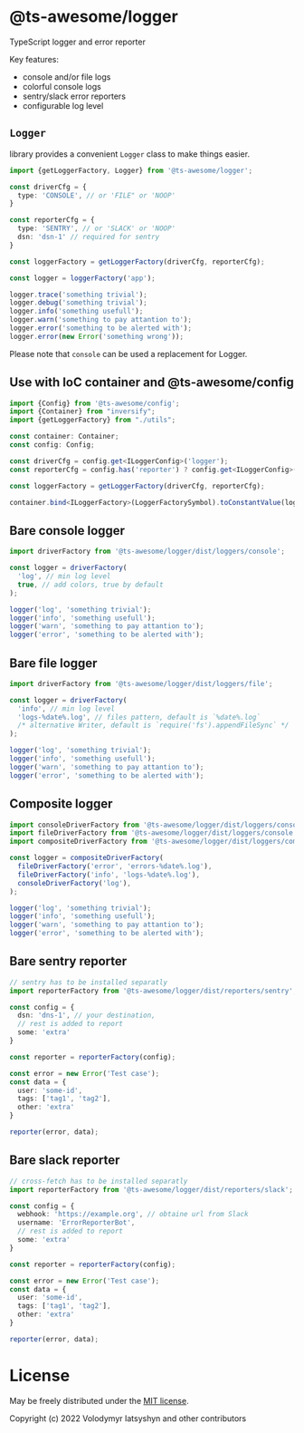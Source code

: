 # @ts-awesome/logger

TypeScript logger and error reporter

Key features:

* console and/or file logs
* colorful console logs
* sentry/slack error reporters
* configurable log level

## `Logger`

library provides a convenient `Logger` class to make things easier.

```ts
import {getLoggerFactory, Logger} from '@ts-awesome/logger';

const driverCfg = {
  type: 'CONSOLE', // or 'FILE" or 'NOOP'
}

const reporterCfg = {
  type: 'SENTRY', // or 'SLACK' or 'NOOP'
  dsn: 'dsn-1' // required for sentry
}

const loggerFactory = getLoggerFactory(driverCfg, reporterCfg);

const logger = loggerFactory('app');

logger.trace('something trivial');
logger.debug('something trivial');
logger.info('something usefull');
logger.warn('something to pay attantion to');
logger.error('something to be alerted with');
logger.error(new Error('something wrong'));
```

Please note that `console` can be used a replacement for Logger.

## Use with IoC container and @ts-awesome/config

```ts
import {Config} from '@ts-awesome/config';
import {Container} from "inversify";
import {getLoggerFactory} from "./utils";

const container: Container;
const config: Config;

const driverCfg = config.get<ILoggerConfig>('logger');
const reporterCfg = config.has('reporter') ? config.get<ILoggerConfig>('reporter') : undefined;

const loggerFactory = getLoggerFactory(driverCfg, reporterCfg);

container.bind<ILoggerFactory>(LoggerFactorySymbol).toConstantValue(loggerFactory);
```

## Bare console logger

```ts
import driverFactory from '@ts-awesome/logger/dist/loggers/console';

const logger = driverFactory(
  'log', // min log level
  true, // add colors, true by default
);

logger('log', 'something trivial');
logger('info', 'something usefull');
logger('warn', 'something to pay attantion to');
logger('error', 'something to be alerted with');
```

## Bare file logger

```ts
import driverFactory from '@ts-awesome/logger/dist/loggers/file';

const logger = driverFactory(
  'info', // min log level
  'logs-%date%.log', // files pattern, default is `%date%.log`
  /* alternative Writer, default is `require('fs').appendFileSync` */
);

logger('log', 'something trivial');
logger('info', 'something usefull');
logger('warn', 'something to pay attantion to');
logger('error', 'something to be alerted with');
```

## Composite logger

```ts
import consoleDriverFactory from '@ts-awesome/logger/dist/loggers/console';
import fileDriverFactory from '@ts-awesome/logger/dist/loggers/console';
import compositeDriverFactory from '@ts-awesome/logger/dist/loggers/composite';

const logger = compositeDriverFactory(
  fileDriverFactory('error', 'errors-%date%.log'),
  fileDriverFactory('info', 'logs-%date%.log'),
  consoleDriverFactory('log'),
);

logger('log', 'something trivial');
logger('info', 'something usefull');
logger('warn', 'something to pay attantion to');
logger('error', 'something to be alerted with');
```

## Bare sentry reporter

```ts
// sentry has to be installed separatly
import reporterFactory from '@ts-awesome/logger/dist/reporters/sentry';

const config = {
  dsn: 'dns-1', // your destination,
  // rest is added to report
  some: 'extra'
}

const reporter = reporterFactory(config);

const error = new Error('Test case');
const data = {
  user: 'some-id',
  tags: ['tag1', 'tag2'],
  other: 'extra'
}

reporter(error, data);
```

## Bare slack reporter

```ts
// cross-fetch has to be installed separatly
import reporterFactory from '@ts-awesome/logger/dist/reporters/slack';

const config = {
  webhook: 'https://example.org', // obtaine url from Slack
  username: 'ErrorReporterBot', 
  // rest is added to report
  some: 'extra'
}

const reporter = reporterFactory(config);

const error = new Error('Test case');
const data = {
  user: 'some-id',
  tags: ['tag1', 'tag2'],
  other: 'extra'
}

reporter(error, data);
```


# License
May be freely distributed under the [MIT license](https://opensource.org/licenses/MIT).

Copyright (c) 2022 Volodymyr Iatsyshyn and other contributors
